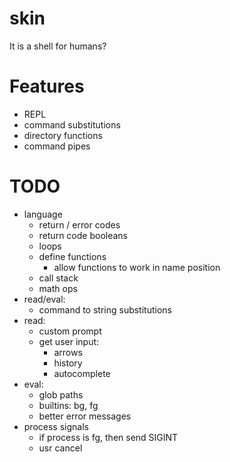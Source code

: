 # skin
It is a shell for humans?

# Features
- REPL
- command substitutions
- directory functions
- command pipes

# TODO
- language
    - return / error codes
    - return code booleans
    - loops
    - define functions
        - allow functions to work in name position
    - call stack
    - math ops
- read/eval:
    - command to string substitutions
- read:
    - custom prompt
    - get user input:
        - arrows
        - history
        - autocomplete
- eval:
    - glob paths
    - builtins: bg, fg
    - better error messages
- process signals
    - if process is fg, then send SIGINT
    - usr cancel
